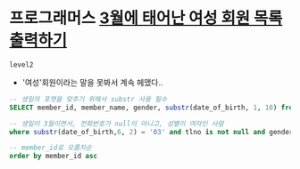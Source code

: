 # 프로그래머스 [3월에 태어난 여성 회원 목록 출력하기](https://school.programmers.co.kr/learn/courses/30/lessons/131120)
`level2`
- '여성'회원이라는 말을 못봐서 계속 헤맸다..
```sql
-- 생일의 포맷을 맞추기 위해서 substr 사용 필수
SELECT member_id, member_name, gender, substr(date_of_birth, 1, 10) from member_profile

-- 생일이 3월이면서, 전화번호가 null이 아니고, 성별이 여자인 사람
where substr(date_of_birth,6, 2) = '03' and tlno is not null and gender='W'

-- member_id로 오름차순
order by member_id asc
```
